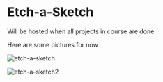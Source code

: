 # Etch-a-Sketch
Will be hosted when all projects in course are done.

Here are some pictures for now

![etch-a-sketch](https://user-images.githubusercontent.com/59943861/180585713-e0009ee1-41c2-463b-8c60-d083877ae093.png)


![etch-a-sketch2](https://user-images.githubusercontent.com/59943861/180585815-b946c62b-afdd-47d4-b05d-679e4cd398a9.png)


